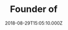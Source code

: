 ---
templateKey: testimonial
name: Nick Jenkins
title: Founder of
company: Moonpig
url: https://moonpig.com
image: nick-jenkins.jpg
date: 2018-08-29T15:05:10.000Z
emphasis: advice
testimonial: Learning from other people’s mistakes is so much cheaper than making your own… more than just advice it also offers a cathartic outlet for the frustrations of running a start up and a group with whom to celebrate the wins.
---